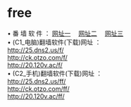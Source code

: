 # free
&#8226; 番 墙 软 件 ：
<a href="http://25.dns2.us/f/" target="_blank">网址一</a>
　<a href="http://ck.otzo.com/ff/" target="_blank">网址二</a>
　<a href="http://20.120v.ac/f/" target="_blank">网址三</a>
　<br />
&#8226; (C1_电脑)翻墙软件(下载)网址 ：<br />
<a href="http://25.dns2.us/f/" target="_blank">http://25.dns2.us/f/</a><br />
<a href="http://ck.otzo.com/f/" target="_blank">http://ck.otzo.com/f/</a><br />
<a href="http://20.120v.ac/f/" target="_blank">http://20.120v.ac/f/</a><br />
&#8226; (C2_手机)翻墙软件(下载)网址 ：<br />
<a href="http://25.dns2.us/ff/" target="_blank">http://25.dns2.us/ff/</a><br />
<a href="http://ck.otzo.com/ff/" target="_blank">http://ck.otzo.com/ff/</a><br />
<a href="http://20.120v.ac/ff/" target="_blank">http://20.120v.ac/ff/ </a>
</p>
